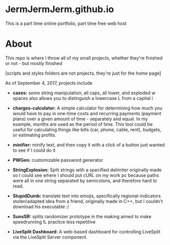 # JermJermJerm.github.io
This is a part time online portfolio, part time free web host



# About
This repo is where I throw all of my small projects, whether they're finished or not - but mostly finished

[scripts and styles folders are not projects, they're just for the home page]

As of September 4, 2017, projects include

* **cases:** some string manipulation, all caps, all lower, and exploded w spaces
also allows you to distinguish a lowercase L from a capital i

* **charges-calculator:** A simple calculator for determining how much you would have to pay in one-time costs and recurring payments (payment plans) over a given amount of time - separately and equal. 
In my example, months are used as the period of time.
This tool could be useful for calculating things like bills (car, phone, cable, rent), budgets, or estimating profits.

* **minifier:** minify text, and then copy it with a click of a button
just wanted to see if I could do it

* **PWGen:** customizable password generator

* **StringExplosion:** Split strings with a specified delimiter
originally made so I could see where I should put cURL on my work pc because paths were all in one string separated by semicolons,
and therefore hard to read.

* **StupidDumb:** translate text into emojis, specifically regional-indicators
stolen/adapted idea from a friend, originally made in C++, but I couldn't download his executable :/

* **SunsSR:** splits randomizer prototype in the making
aimed to make speedrunning IL practice less repetitive

* **LiveSplit Dashboard:** A web-based dashboard for controlling LiveSplit via the LiveSplit Server component.
